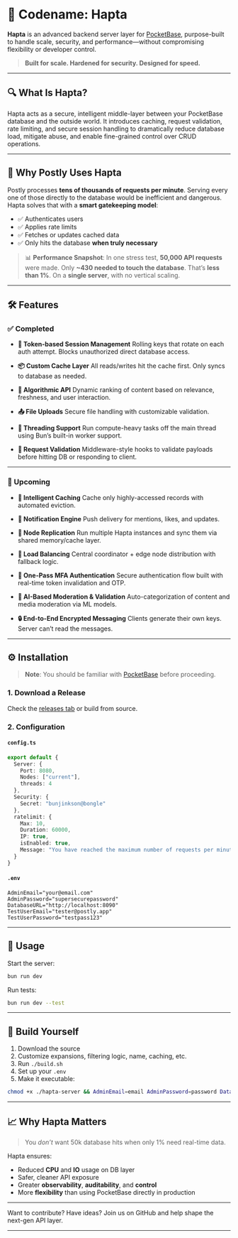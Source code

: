 # 🚀 Codename: **Hapta**

**Hapta** is an advanced backend server layer for [PocketBase](https://pocketbase.io), purpose-built to handle scale, security, and performance—without compromising flexibility or developer control.

> **Built for scale. Hardened for security. Designed for speed.**

---

## 🔍 What Is Hapta?

Hapta acts as a secure, intelligent middle-layer between your PocketBase database and the outside world. It introduces caching, request validation, rate limiting, and secure session handling to dramatically reduce database load, mitigate abuse, and enable fine-grained control over CRUD operations.

---

## 🧠 Why Postly Uses Hapta

Postly processes **tens of thousands of requests per minute**. Serving every one of those directly to the database would be inefficient and dangerous. Hapta solves that with a **smart gatekeeping model**:

* ✅ Authenticates users
* ✅ Applies rate limits
* ✅ Fetches or updates cached data
* ✅ Only hits the database **when truly necessary**

> 📊 **Performance Snapshot**:
> In one stress test, **50,000 API requests** were made.
> Only **\~430 needed to touch the database**.
> That’s **less than 1%**.
> On a **single server**, with no vertical scaling.

---

## 🛠️ Features

### ✅ Completed

* **🪪 Token-based Session Management**
  Rolling keys that rotate on each auth attempt. Blocks unauthorized direct database access.

* **📦 Custom Cache Layer**
  All reads/writes hit the cache first. Only syncs to database as needed.

* **🧠 Algorithmic API**
  Dynamic ranking of content based on relevance, freshness, and user interaction.

* **📤 File Uploads**
  Secure file handling with customizable validation.

* **🧵 Threading Support**
  Run compute-heavy tasks off the main thread using Bun’s built-in worker support.

* **🔐 Request Validation**
  Middleware-style hooks to validate payloads before hitting DB or responding to client.

---

### 🔮 Upcoming

* **📡 Intelligent Caching**
  Cache only highly-accessed records with automated eviction.

* **📨 Notification Engine**
  Push delivery for mentions, likes, and updates.

* **🔁 Node Replication**
  Run multiple Hapta instances and sync them via shared memory/cache layer.

* **🧭 Load Balancing**
  Central coordinator + edge node distribution with fallback logic.

* **🔑 One-Pass MFA Authentication**
  Secure authentication flow built with real-time token invalidation and OTP.

* **🧠 AI-Based Moderation & Validation**
  Auto-categorization of content and media moderation via ML models.

* **🔒 End-to-End Encrypted Messaging**
  Clients generate their own keys. Server can’t read the messages.

---

## ⚙️ Installation

> **Note**: You should be familiar with [PocketBase](https://pocketbase.io/docs) before proceeding.

### 1. Download a Release

Check the [releases tab](#) or build from source.

### 2. Configuration

#### `config.ts`

```ts
export default {
  Server: {
    Port: 8080,
    Nodes: ["current"],
    threads: 4
  },
  Security: {
    Secret: "bunjinkson@bongle"
  },
  ratelimit: {
    Max: 10,
    Duration: 60000,
    IP: true,
    isEnabled: true,
    Message: "You have reached the maximum number of requests per minute"
  }
}
```

#### `.env`

```env
AdminEmail="your@email.com"
AdminPassword="supersecurepassword"
DatabaseURL="http://localhost:8090"
TestUserEmail="tester@postly.app"
TestUserPassword="testpass123"
```

---

## 🚀 Usage

Start the server:

```bash
bun run dev
```

Run tests:

```bash
bun run dev --test
```

---

## 🔧 Build Yourself

1. Download the source
2. Customize expansions, filtering logic, name, caching, etc.
3. Run `./build.sh`
4. Set up your `.env`
5. Make it executable:

```bash
chmod +x ./hapta-server && AdminEmail=email AdminPassword=password DatabaseURL=url ./hapta-server
```

---

## 📈 Why Hapta Matters

> You *don’t* want 50k database hits when only 1% need real-time data.

Hapta ensures:

* Reduced **CPU** and **IO** usage on DB layer
* Safer, cleaner API exposure
* Greater **observability**, **auditability**, and **control**
* More **flexibility** than using PocketBase directly in production

---


Want to contribute? Have ideas?
Join us on GitHub and help shape the next-gen API layer.

--- 
